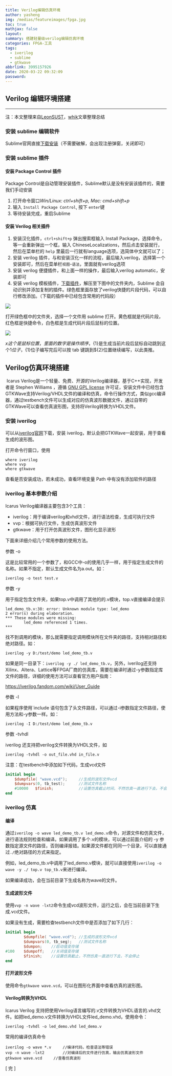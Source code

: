 ```yaml
---
title: Verilog编辑仿真环境
author: yasheng
img: /medias/featureimages/fpga.jpg
toc: true
mathjax: false
layout: 
summary: 搭建轻量级verilog编辑仿真环境
categories: FPGA-工具
tags:
  - iverilog
  - sublime
  - gtkwave
abbrlink: 3995157926
date: 2020-03-22 09:32:09
password:
---
```




## Verilog 编辑环境搭建

------

注：本文整理来自[LeonSUST](https://blog.csdn.net/LeonSUST/article/details/104506830?depth_1-utm_source=distribute.pc_relevant.none-task&utm_source=distribute.pc_relevant.none-task)，[whik](https://www.cnblogs.com/whik/p/11980103.html)文章整理总结

### 安装 sublime 编辑软件

Sublime官网直接[下载安装](http://www.sublimetext.com/)（不需要破解，会出现注册弹窗，关闭即可）

### 安装 sublime 插件

#### 安装 Package Control 插件

 Package Control是自动管理安装插件，Sublime默认是没有安装该插件的，需要我们手动安装

1. 打开命令窗口*Win/Linux: ctrl+shift+p, Mac: cmd+shift+p*
2. 输入 `Install Package Control`, 按下 `enter`键
3. 等待安装完成，重启Sublime

#### 安装 Verilog 相关插件

1. 安装汉化插件，`ctrl+shift+p` 弹出搜索框输入 Install Package，选择命令，等一会重新弹出一个框，输入 ChineseLocalizations，然后点击安装就行，然后在菜单栏的 `help` 里最后一行就有language选项，选简体中文就可以了；
2. 安装 verilog 插件，与和安装汉化一样的流程，最后输入verilog，选择第一个安装即可，然后在菜单栏`视图`-`语法`，里面就有verilog选项
3. 安装 verilog 便捷插件，和上面一样的操作，最后输入verilog automatic，安装即可
4. 安装 verilog 模板插件，[下载插件](https://www.lanzous.com/iai53zg)，解压至下图中的文件夹内，Sublime 会自动识别并添加复制的插件。绿色框里面存放了verilog快捷的片段代码，可以自行修改添加。（下载的插件中已经包含常用的代码段）



<img src="/images/post_images/fpga_iverilog/sublime_plugin.jpg">

打开绿色框中的文件夹，选择一个文件用 sublime 打开。黄色框就是代码片段，红色框是快捷命令，白色框是生成代码片段后鼠标的位置。

<img src="/images/post_images/fpga_iverilog/verilog_snipaste.png">

 ${x} 这个是鼠标位置，里面的数字是操作顺序，${1}是生成当前片段后鼠标自动跳到这个${1}位子，${1}位子编写完后可以按 tab 键跳到${2}位置继续编写，以此类推。

## Verilog仿真环境搭建

​	Icarus Verilog是一个轻量、免费、开源的Verilog编译器，基于C++实现，开发者是 Stephen Williams ，遵循 [GNU GPL license](http://www.gnu.org/licenses/gpl.html) 许可证，安装文件中已经包含 GTKWave支持Verilog/VHDL文件的编译和仿真，命令行操作方式，类似gcc编译器，通过testbench文件可以生成对应的仿真波形数据文件，通过自带的GTKWave可以查看仿真波形图，支持将Verilog转换为VHDL文件。

### 安装 iverilog  

可以从[iverilog官网](http://iverilog.icarus.com/)下载，安装 iverilog，默认会把GTKWave一起安装，用于查看生成的波形图。

打开命令行窗口，使用

```
where iverilog
where vvp
where gtkwave
```

查看是否安装成功，若未成功，查看环境变量 Path 中有没有添加软件的路径

### iverilog 基本参数介绍

Icarus Verilog编译器主要包含3个工具：

- iverilog：用于编译verilog和vhdl文件，进行语法检查，生成可执行文件
- vvp：根据可执行文件，生成仿真波形文件
- gtkwave：用于打开仿真波形文件，图形化显示波形

下面来详细介绍几个常用参数的使用方法。

参数   -o

这是比较常用的一个参数了，和GCC中-o的使用几乎一样，用于指定生成文件的名称。如果不指定，默认生成文件名为a.out。如：

```
iverilog -o test test.v
```

参数   -y

用于指定包含文件夹，如果top.v中调用了其他的的.v模块，top.v直接编译会提示

```
led_demo_tb.v:38: error: Unknown module type: led_demo
2 error(s) during elaboration.
*** These modules were missing:
        led_demo referenced 1 times.
***
```

找不到调用的模块，那么就需要指定调用模块所在文件夹的路径，支持相对路径和绝对路径。如：

```
iverilog -y D:/test/demo led_demo_tb.v
```

如果是同一目录下：`iverilog -y ./ led_demo_tb.v`，另外，iverilog还支持Xilinx、Altera、Lattice等FPGA厂商的仿真库，需要在编译时通过-y参数指定库文件的路径，详细的使用方法可以查看官方用户指南：

https://iverilog.fandom.com/wiki/User_Guide

参数  -I

如果程序使用`include 语句包含了头文件路径，可以通过-i参数指定文件路径，使用方法和-y参数一样。如：

```
iverilog -I D:/test/demo led_demo_tb.v
```

参数  -tvhdl

iverilog 还支持把verilog文件转换为VHDL文件，如

```
iverilog -tvhdl -o out_file.vhd in_file.v
```

注意：在testbench中添加如下代码，生成vcd文件

```verilog
initial begin 
	$dumpfile( "wave.vcd");		//生成的波形文件vcd 
	$dumpvars(0, tb_test);		//测试文件名称     
	#10000   $finish;			//设置仿真截止时间，不然仿真一直进行下去，不会停止 
end
```



### iverilog 仿真

#### 编译

通过`iverilog -o wave led_demo_tb.v led_demo.v`命令，对源文件和仿真文件，进行语法规则检查和编译。如果调用了多个.v的模块，可以通过前面介绍的 -y 参数指定源文件的路径，否则编译报错。如果源文件都在同同一个目录，可以直接通过`./`绝对路径的方式来指定。

例如，led_demo_tb.v中调用了led_demo.v模块，就可以直接使用`iverilog -o wave -y ./ top.v top_tb.v`来进行编译。

如果编译成功，会在当前目录下生成名称为wave的文件。

#### 生成波形文件

使用`vvp -n wave -lxt2`命令生成vcd波形文件，运行之后，会在当前目录下生成.vcd文件。

如果没有生成，需要检查testbench文件中是否添加了如下几行：

```verilog
initial begin
		$dumpfile( "wave.vcd");	//生成的波形文件vcd
		$dumpvars(0, tb_seg);	//测试文件名称
     	$dumpon;	//启动值变存储
#100	$dumpoff; 	//关闭值变存储
    	$finish;	//设置仿真截止，不然仿真一直进行下去，不会停止
end
```

#### 打开波形文件

使用命令`gtkwave wave.vcd`，可以在图形化界面中查看仿真的波形图。

#### Verilog转换为VHDL

Icarus Verilog 支持把使用Verilog语言编写的.v文件转换为VHDL语言的.vhd文件。如把led_demo.v文件转换为VHDL文件led_demo.vhd，使用命令：

```
iverilog -tvhdl -o led_demo.vhd led_demo.v
```



常用的编译仿真命令

```
iverilog -o wave *.v     //编译代码，检查语法等错误
vvp -n wave -lxt2        //对编译后的文件进行仿真，输出仿真波形文件
gtkwave wave.vcd     //查看仿真波形
```

[  完  ]

